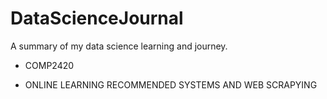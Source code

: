 # DataScienceJournal
A summary of my data science learning and journey.

* COMP2420

* ONLINE LEARNING
RECOMMENDED SYSTEMS AND WEB SCRAPYING
